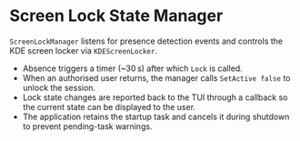 # Screen Lock State Manager

`ScreenLockManager` listens for presence detection events and controls the KDE
screen locker via `KDEScreenLocker`.

- Absence triggers a timer (~30 s) after which `Lock` is called.
- When an authorised user returns, the manager calls `SetActive false` to
  unlock the session.
- Lock state changes are reported back to the TUI through a callback so the
  current state can be displayed to the user.
- The application retains the startup task and cancels it during shutdown to
  prevent pending-task warnings.

